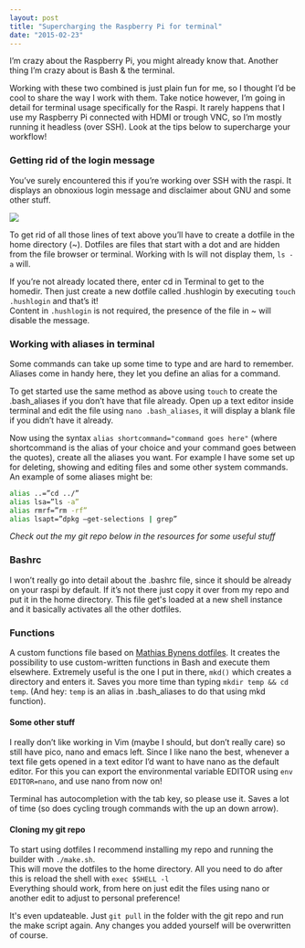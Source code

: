 ```yaml
---
layout: post
title: "Supercharging the Raspberry Pi for terminal"
date: "2015-02-23"
---
```


I’m crazy about the Raspberry Pi, you might already know that. Another thing I’m crazy about is Bash & the terminal.

Working with these two combined is just plain fun for me, so I thought I’d be cool to share the way I work with them. Take notice however, I’m going in detail for terminal usage specifically for the Raspi. It rarely happens that I use my Raspberry Pi connected with HDMI or trough VNC, so I’m mostly running it headless (over SSH). Look at the tips below to supercharge your workflow!

### Getting rid of the login message

You’ve surely encountered this if you’re working over SSH with the raspi. It displays an obnoxious login message and disclaimer about GNU and some other stuff.

![](https://imgur.com/zhnclFS.png)

To get rid of all those lines of text above you’ll have to create a dotfile in the home directory (~). Dotfiles are files that start with a dot and are hidden from the file browser or terminal. Working with ls will not display them, `ls -a` will.

If you’re not already located there, enter cd in Terminal to get to the homedir.   Then just create a new dotfile called .hushlogin by executing `touch .hushlogin` and that’s it!  
Content in `.hushlogin` is not required, the presence of the file in ~ will disable the message.

### Working with aliases in terminal

Some commands can take up some time to type and are hard to remember. Aliases come in handy here, they let you define an alias for a command.

To get started use the same method as above using `touch` to create the .bash_aliases if you don’t have that file already. Open up a text editor inside terminal and edit the file using `nano .bash_aliases`, it will display a blank file if you didn’t have it already.

Now using the syntax `alias shortcommand="command goes here"` (where shortcommand is the alias of your choice and your command goes between the quotes), create all the aliases you want. For example I have some set up for deleting, showing and editing files and some other system commands. An example of some aliases might be:

```bash
alias ..=”cd ../”
alias lsa=”ls -a”
alias rmrf=”rm -rf”
alias lsapt=”dpkg –get-selections | grep”
```

*Check out the my git repo below in the resources for some useful stuff*

### Bashrc

I won’t really go into detail about the .bashrc file, since it should be already on your raspi by default. If it’s not there just copy it over from my repo and put it in the home directory. This file get's loaded at a new shell instance and it basically activates all the other dotfiles.

### Functions

A custom functions file based on [Mathias Bynens dotfiles](https://github.com/mathiasbynens/dotfiles). It creates the possibility to use custom-written functions in Bash and execute them elsewhere. Extremely useful is the one I put in there, `mkd()` which creates a directory and enters it. Saves you more time than typing `mkdir temp && cd temp`. (And hey: `temp` is an alias in .bash_aliases to do that using mkd function).

#### Some other stuff

I really don’t like working in Vim (maybe I should, but don’t really care) so still have pico, nano and emacs left. Since I like nano the best, whenever a text file gets opened in a text editor I’d want to have nano as the default editor. For this you can export the environmental variable EDITOR using `env EDITOR=nano`, and use nano from now on!

Terminal has autocompletion with the tab key, so please use it. Saves a lot of time (so does cycling trough commands with the up an down arrow).

#### Cloning my git repo

To start using dotfiles I recommend installing my repo and running the builder with `./make.sh`.  
This will move the dotfiles to the home directory. All you need to do after this is reload the shell with `exec $SHELL -l`  
Everything should work, from here on just edit the files using nano or another edit to adjust to personal preference!

It's even updateable. Just `git pull` in the folder with the git repo and run the make script again. Any changes you added yourself will be overwritten of course.
